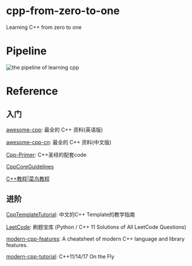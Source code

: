 # cpp-from-zero-to-one
Learning C++ from zero to one



# Pipeline

![the pipeline of learning cpp](https://pic4.zhimg.com/v2-62a13ca80900816110f9c358c4acae74_r.jpg)

# Reference

## 入门

[awesome-cpp](https://github.com/fffaraz/awesome-cpp): 最全的 C++ 资料(英语版)

[awesome-cpp-cn](https://github.com/jobbole/awesome-cpp-cn): 最全的 C++ 资料(中文版)

[Cpp-Primer](https://github.com/Mooophy/Cpp-Primer): C++圣经的配套code

[CppCoreGuidelines](https://github.com/isocpp/CppCoreGuidelines)

[C++教程|菜鸟教程](http://www.runoob.com/cplusplus/cpp-tutorial.html)



## 进阶

[CppTemplateTutorial](https://github.com/wuye9036/CppTemplateTutorial): 中文的C++ Template的教学指南

[LeetCode](https://github.com/kamyu104/LeetCode): 刷题宝库 (Python / C++ 11 Solutions of All LeetCode Questions)

[modern-cpp-features](https://github.com/AnthonyCalandra/modern-cpp-features): A cheatsheet of modern C++ language and library features.

[modern-cpp-tutorial](https://github.com/changkun/modern-cpp-tutorial): C++11/14/17 On the Fly





